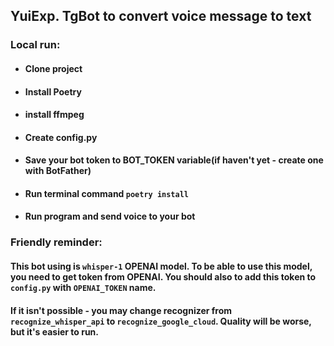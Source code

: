 ## YuiExp. TgBot to convert voice message to text


### Local run:
- #### Clone project
- #### Install Poetry
- #### install ffmpeg
- #### Create config.py
- #### Save your bot token to BOT_TOKEN variable(if haven't yet - create one with BotFather)
- #### Run terminal command `poetry install`
- #### Run program and send voice to your bot


### Friendly reminder:
#### This bot using is `whisper-1` OPENAI model. To be able to use this model, you need to get token from OPENAI. You should also to add this token to `config.py` with `OPENAI_TOKEN` name.

#### If it isn't possible - you may change recognizer from `recognize_whisper_api` to `recognize_google_cloud`. Quality will be worse, but it's easier to run.